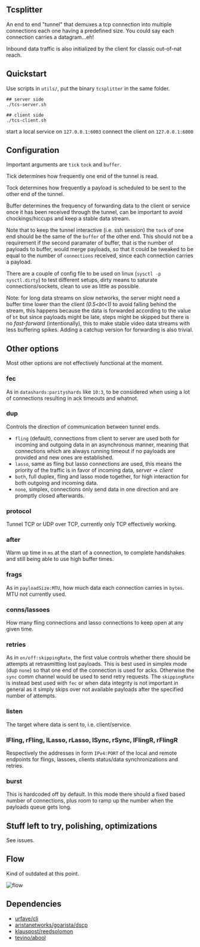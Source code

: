## Tcsplitter

An end to end "tunnel" that demuxes a tcp connection into multiple connections each one having a predefined size. You could say each connection carries a datagram...eh!

Inbound data traffic is also initialized by the client for classic out-of-nat reach.

## Quickstart
Use scripts in `utils/`, put the binary `tcsplitter` in the same folder.
```
## server side
./tcs-server.sh

## client side
./tcs-client.sh
```
start a local service on `127.0.0.1:6003`
connect the client on `127.0.0.1:6000`

## Configuration
Important arguments are `tick` `tock` and `buffer`.

Tick determines how frequently one end of the tunnel is read.

Tock determines how frequently a payload is scheduled to be sent to the other end of the tunnel.

Buffer determines the frequency of forwarding data to the client or service once
it has been received through the tunnel, can be important to avoid chockings/hiccups and keep a stable data stream.

Note that to keep the tunnel interactive (i.e. ssh session) the `tock` of one end
should be the same of the `buffer` of the other end. This should not be a requirement
if the second paramater of buffer, that is the number of payloads to buffer, would merge payloads, so that 
it could be tweaked to be equal to the number of `connections` received, since each connection carries a payload.

There are a couple of config file to be used on linux (`sysctl -p sysctl.dirty`) to test different setups, dirty means to saturate connections/sockets, clean to use as little as possible.

Note: for long data streams on slow networks, the server might need a buffer time lower than the client *(0.5<bt<1)* to avoid falling behind the stream, this happens because the data is forwarded according to the value of `bt` but since payloads might be late, steps might be skipped but there is no *fast-forward* (intentionally), this to make stable video data streams with less buffering spikes. Adding a catchup version for forwarding is also trivial.
## Other options
Most other options are not effectively functional at the moment.
### fec
As in `datashards:parityshards` like `10:3`, to be considered when using a lot of connections resulting in ack timeouts and whatnot.
### dup
Controls the direction of communication between tunnel ends.
- `fling` (default), connections from client to server are used both for incoming and outgoing data in an asynchronous manner, meaning that connections which are always running timeout if no payloads are provided and new ones are established.
- `lasso`, same as fling but lasso connections are used, this means the priority of the traffic is in favor of incoming data, *server -> client*
- `both`, full duplex, fling and lasso mode together, for high interaction for both outgoing and incoming data.
- `none`, simplex, connections only send data in one direction and are promptly closed afterwards.

### protocol
Tunnel TCP or UDP over TCP, currently only TCP effectively working.
### after
Warm up time in `ms` at the start of a connection, to complete handshakes and still being able to use high buffer times.
### frags
As in `payloadSize:MTU`, how much data each connection carries in `bytes`. MTU not currently used.
### conns/lassoes
How many fling connections and lasso connections to keep open at any given time.
### retries
As in `on/off:skippingRate`, the first value controls whether there should be attempts at retrasmitting lost payloads. This is best used in simplex mode (dup `none`) so that one end of the connection is used for acks. Otherwise the `sync` comm channel would be used to send retry requests. The `skippingRate` is instead best used with `fec` or when data integrity is not important in general as it simply skips over not available payloads after the specified number of attempts.
### listen
The target where data is sent to, i.e. client/service.
### lFling, rFling, lLasso, rLasso, lSync, rSync, lFlingR, rFlingR
Respectively the addresses in form `IPv4:PORT` of the local and remote endpoints for flings, lassoes, clients status/data synchronizations and retries.
### burst
This is hardcoded off by default. In this mode there should a fixed based number of connections, plus room to ramp up the number when the payloads queue gets long.

## Stuff left to try, polishing, optimizations
See issues.

## Flow
Kind of outdated at this point.

![flow](https://github.com/untoreh/tcsplitter/raw/master/flow.png)

## Dependencies 

- [urfave/cli](https://github.com/urfave/cli)
- [aristanetworks/goarista/dscp](https://github.com/aristanetworks/goarista/dscp)
- [klauspost/reedsolomon](https://github.com/klauspost/reedsolomon)
- [tevino/abool](https://github.com/tevino/abool)
